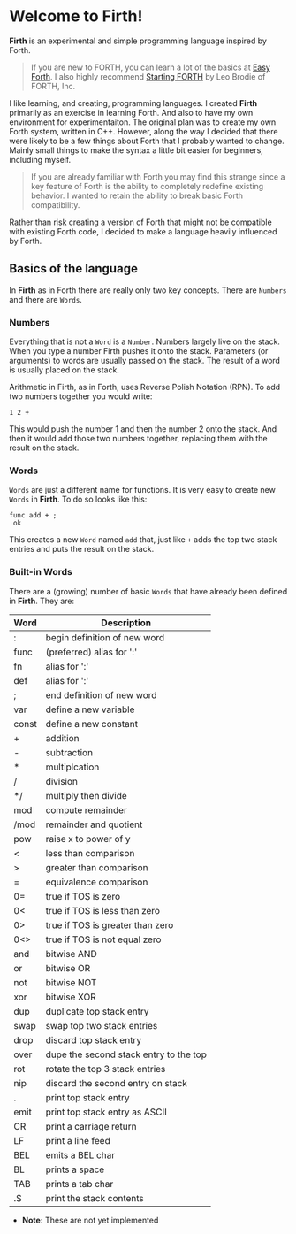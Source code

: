 # Welcome to Firth!
**Firth** is an experimental and simple programming language inspired by Forth.

> If you are new to FORTH, you can learn a lot of the basics at 
> [Easy Forth](https://skilldrick.github.io/easyforth/). I also highly recommend
> [Starting FORTH](https://www.forth.com/starting-forth) by Leo Brodie of
> FORTH, Inc.

I like learning, and creating, programming languages. I created **Firth** 
primarily as an exercise in learning Forth. And also to have my own environment 
for experimentaiton. The original plan was to create my own Forth system, 
written in C++. However, along the way I decided that there were likely to be 
a few things about Forth that I probably wanted to change. Mainly small things 
to make the syntax a little bit easier for beginners, including myself.

> If you are already familiar with Forth you may find this strange since a key 
> feature of Forth is the ability to completely redefine existing behavior. I 
> wanted to retain the ability to break basic Forth compatibility.

Rather than risk creating a version of Forth that might not be compatible with 
existing Forth code, I decided to make a language heavily influenced by Forth.

## Basics of the language

In **Firth** as in Forth there are really only two key concepts. There are `Numbers` 
and there are `Words`.

### Numbers

Everything that is not a `Word` is a `Number`. Numbers largely live on the stack. 
When you type a number Firth pushes it onto the stack. Parameters (or arguments) 
to words are usually passed on the stack. The result of a word is usually placed 
on the stack.

Arithmetic in Firth, as in Forth, uses Reverse Polish Notation (RPN). To add two
numbers together you would write:

```Forth
1 2 +
```

This would push the number 1 and then the number 2 onto the stack. And then it 
would add those two numbers together, replacing them with the result on the 
stack.

### Words

`Words` are just a different name for functions. It is very easy to create new 
`Words` in **Firth**. To do so looks like this:

```Forth
func add + ;
 ok
```

This creates a new `Word` named `add` that, just like `+` adds the top two stack entries and
puts the result on the stack.

### Built-in Words

There are a (growing) number of basic `Words` that have already been defined in **Firth**. 
They are:

Word | Description
---- | -----------
: | begin definition of new word
func | (preferred) alias for ':'
fn | alias for ':'
def | alias for ':'
; | end definition of new word
var | define a new variable
const | define a new constant
\+ | addition
\- | subtraction
\* | multiplcation
/ | division
\*/ | multiply then divide
mod | compute remainder
/mod | remainder and quotient
pow | raise x to power of y
< | less than comparison
\> | greater than comparison
= | equivalence comparison
0= | true if TOS is zero
0< | true if TOS is less than zero
0> | true if TOS is greater than zero 
0<> | true if TOS is not equal zero
and | bitwise AND
or | bitwise OR
not | bitwise NOT
xor | bitwise XOR
dup | duplicate top stack entry
swap | swap top two stack entries
drop | discard top stack entry
over | dupe the second stack entry to the top
rot | rotate the top 3 stack entries
nip | discard the second entry on stack
\. | print top stack entry
emit | print top stack entry as ASCII
CR | print a carriage return
LF | print a line feed
BEL | emits a BEL char
BL | prints a space
TAB | prints a tab char
\.S | print the stack contents

* **Note:** These are not yet implemented